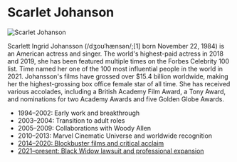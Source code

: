 # Scarlet Johanson
![Scarlet Johanson](https://upload.wikimedia.org/wikipedia/commons/thumb/2/2a/Scarlett_Johansson_by_Gage_Skidmore_2_%28cropped%2C_2%29.jpg/330px-Scarlett_Johansson_by_Gage_Skidmore_2_%28cropped%2C_2%29.jpg)

Scarlett Ingrid Johansson (/dʒoʊˈhænsən/;[1] born November 22, 1984) is an American actress and singer. The world's highest-paid actress in 2018 and 2019, she has been featured multiple times on the Forbes Celebrity 100 list. Time named her one of the 100 most influential people in the world in 2021. Johansson's films have grossed over $15.4 billion worldwide, making her the highest-grossing box office female star of all time. She has received various accolades, including a British Academy Film Award, a Tony Award, and nominations for two Academy Awards and five Golden Globe Awards.

* 1994–2002: Early work and breakthrough
* 2003–2004: Transition to adult roles
* 2005–2009: Collaborations with Woody Allen
* 2010–2013: Marvel Cinematic Universe and worldwide recognition
* [2014–2020: Blockbuster films and critical acclaim](https://en.wikipedia.org/wiki/Scarlett_Johansson#2014%E2%80%932020:_Blockbuster_films_and_critical_acclaim)
* [2021–present: Black Widow lawsuit and professional expansion](https://en.wikipedia.org/wiki/Scarlett_Johansson#2021%E2%80%93present:_Black_Widow_lawsuit_and_professional_expansion)